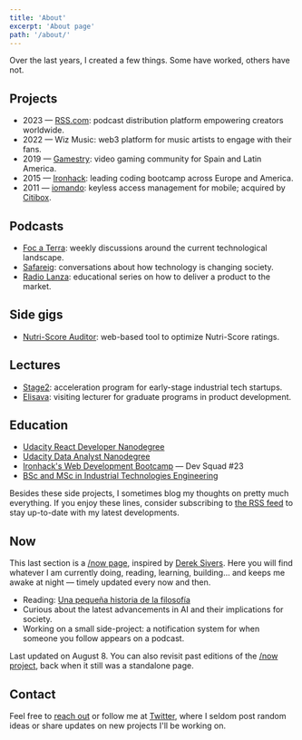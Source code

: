 ```yaml
---
title: 'About'
excerpt: 'About page'
path: '/about/'
---
```


Over the last years, I created a few things. Some have worked, others have not.

## Projects

- 2023 — [RSS.com](https://rss.com/): podcast distribution platform empowering creators worldwide.
- 2022 — Wiz Music: web3 platform for music artists to engage with their fans.
- 2019 — [Gamestry](https://gamestry.com/): video gaming community for Spain and Latin America.
- 2015 — [Ironhack](https://ironhack.com/): leading coding bootcamp across Europe and America.
- 2011 — [iomando](https://www.iomando.com/): keyless access management for mobile; acquired by [Citibox](https://citibox.com/).

## Podcasts

- [Foc a Terra](https://rss.com/podcasts/focaterra/): weekly discussions around the current technological landscape.
- [Safareig](https://rss.com/podcasts/safareig/): conversations about how technology is changing society.
- [Radio Lanza](https://radiolanza.simplecast.com): educational series on how to deliver a product to the market.

## Side gigs

- [Nutri-Score Auditor](https://nutriscore-app.netlify.app): web-based tool to optimize Nutri-Score ratings.

## Lectures

- [Stage2](https://stage2.cc/): acceleration program for early-stage industrial tech startups.
- [Elisava](https://www.elisava.net/): visiting lecturer for graduate programs in product development.

## Education

- [Udacity React Developer Nanodegree](/blog/2018/udacity-rdnd)
- [Udacity Data Analyst Nanodegree](/blog/2018/udacity-dand)
- [Ironhack's Web Development Bootcamp](/blog/2016/ironhack-experience) — Dev Squad #23
- [BSc and MSc in Industrial Technologies Engineering](/blog/2013/industrial-engineer)

Besides these side projects, I sometimes blog my thoughts on pretty much everything. If you enjoy these lines, consider subscribing to [the RSS feed](https://www.collado.io/rss.xml) to stay up-to-date with my latest developments.

## Now

This last section is a [/now page](https://nownownow.com/p/YAnl), inspired by [Derek Sivers](https://sivers.org). Here you will find whatever I am currently doing, reading, learning, building... and keeps me awake at night — timely updated every now and then.

- Reading: [Una pequeña historia de la filosofía](https://www.amazon.com/dp/8415472366/)
- Curious about the latest advancements in AI and their implications for society.
- Working on a small side-project: a notification system for when someone you follow appears on a podcast.

Last updated on August 8. You can also revisit past editions of the [/now project](/tags/now), back when it still was a standalone page.

## Contact

Feel free to [reach out](mailto:maroon_05_midway@icloud.com) or follow me at [Twitter](https://twitter.com/MarcCollado/), where I seldom post random ideas or share updates on new projects I'll be working on.
